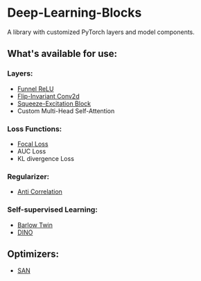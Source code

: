 # Deep-Learning-Blocks
A library with customized PyTorch layers and model components.

## What's available for use:
### **Layers**:
* [Funnel ReLU](docs/layers.md#funnel-relu-frelu)
* [Flip-Invariant Conv2d](docs/layers.md#flip-invariant-conv2d-layer)
* [Squeeze-Excitation Block](docs/layers.md#squeeze-excitation-block)
* Custom Multi-Head Self-Attention

### **Loss Functions**:
* [Focal Loss](docs/losses.md#focal-loss)
* AUC Loss
* KL divergence Loss
  
### **Regularizer**:
* [Anti Correlation](docs/regularizer.md#anti-correlation)

### **Self-supervised Learning**:
* [Barlow Twin](docs/ssl.md#barlow-twin)
* [DINO](docs/ssl.md#dino)

## **Optimizers**:
* [SAN](docs/optimizers.md##sharpness-aware-minimization-sam)